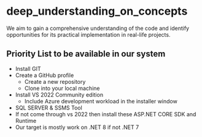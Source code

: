 # deep_understanding_on_concepts
We aim to gain a comprehensive understanding of the code and identify opportunities for its practical implementation in real-life projects.

**Priority List to be available in our system**
---------------------------------------------
- Install GIT
- Create a GitHub profile
   - Create a new repository
   - Clone into your local machine
- Install VS 2022 Community edition
   - Include Azure development workload in the installer window
- SQL SERVER & SSMS Tool
- If not come through vs 2022 then install these ASP.NET CORE SDK and Runtime
- Our target is mostly work on .NET 8 if not .NET 7

